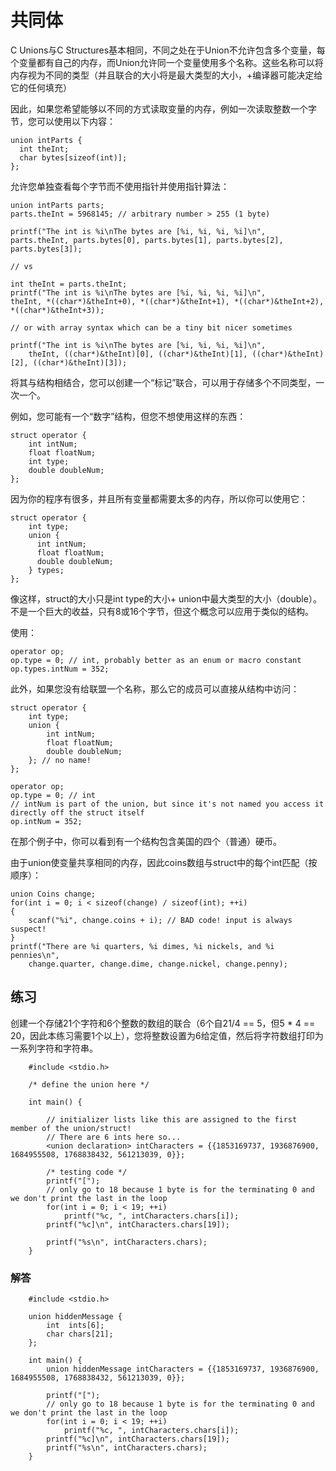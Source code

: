 ﻿# **共同体**

C Unions与C Structures基本相同，不同之处在于Union不允许包含多个变量，每个变量都有自己的内存，而Union允许同一个变量使用多个名称。这些名称可以将内存视为不同的类型（并且联合的大小将是最大类型的大小，+编译器可能决定给它的任何填充）

因此，如果您希望能够以不同的方式读取变量的内存，例如一次读取整数一个字节，您可以使用以下内容：

```
union intParts {
  int theInt;
  char bytes[sizeof(int)];
};
```

允许您单独查看每个字节而不使用指针并使用指针算法：

```
union intParts parts;
parts.theInt = 5968145; // arbitrary number > 255 (1 byte)

printf("The int is %i\nThe bytes are [%i, %i, %i, %i]\n",
parts.theInt, parts.bytes[0], parts.bytes[1], parts.bytes[2], parts.bytes[3]);

// vs

int theInt = parts.theInt;
printf("The int is %i\nThe bytes are [%i, %i, %i, %i]\n",
theInt, *((char*)&theInt+0), *((char*)&theInt+1), *((char*)&theInt+2), *((char*)&theInt+3));

// or with array syntax which can be a tiny bit nicer sometimes

printf("The int is %i\nThe bytes are [%i, %i, %i, %i]\n",
    theInt, ((char*)&theInt)[0], ((char*)&theInt)[1], ((char*)&theInt)[2], ((char*)&theInt)[3]);
```

将其与结构相结合，您可以创建一个“标记”联合，可以用于存储多个不同类型，一次一个。

例如，您可能有一个“数字”结构，但您不想使用这样的东西：

```
struct operator {
    int intNum;
    float floatNum;
    int type;
    double doubleNum;
};
```

因为你的程序有很多，并且所有变量都需要太多的内存，所以你可以使用它：

```
struct operator {
    int type;
    union {
      int intNum;
      float floatNum;
      double doubleNum;
    } types;
};
```

像这样，struct的大小只是int type的大小+ union中最大类型的大小（double）。不是一个巨大的收益，只有8或16个字节，但这个概念可以应用于类似的结构。

使用：

```
operator op;
op.type = 0; // int, probably better as an enum or macro constant
op.types.intNum = 352;
```

此外，如果您没有给联盟一个名称，那么它的成员可以直接从结构中访问：

```
struct operator {
    int type;
    union {
        int intNum;
        float floatNum;
        double doubleNum;
    }; // no name!
};

operator op;
op.type = 0; // int
// intNum is part of the union, but since it's not named you access it directly off the struct itself
op.intNum = 352;
```

在那个例子中，你可以看到有一个结构包含美国的四个（普通）硬币。

由于union使变量共享相同的内存，因此coins数组与struct中的每个int匹配（按顺序）：

```
union Coins change;
for(int i = 0; i < sizeof(change) / sizeof(int); ++i)
{
    scanf("%i", change.coins + i); // BAD code! input is always suspect!
}
printf("There are %i quarters, %i dimes, %i nickels, and %i pennies\n",
    change.quarter, change.dime, change.nickel, change.penny);
```

## **练习**

创建一个存储21个字符和6个整数的数组的联合（6个自21/4 == 5，但5 * 4 == 20，因此本练习需要1个以上），您将整数设置为6给定值，然后将字符数组打印为一系列字符和字符串。

```
    #include <stdio.h>
  
    /* define the union here */
  
    int main() {
    
        // initializer lists like this are assigned to the first member of the union/struct!
        // There are 6 ints here so...
        <union declaration> intCharacters = {{1853169737, 1936876900, 1684955508, 1768838432, 561213039, 0}};
      
        /* testing code */
        printf("[");
        // only go to 18 because 1 byte is for the terminating 0 and we don't print the last in the loop
        for(int i = 0; i < 19; ++i)
            printf("%c, ", intCharacters.chars[i]);
        printf("%c]\n", intCharacters.chars[19]);
    
        printf("%s\n", intCharacters.chars);
    }
```

### **解答**

```
    #include <stdio.h>
  
    union hiddenMessage {
        int  ints[6];
        char chars[21];
    };
  
    int main() {
        union hiddenMessage intCharacters = {{1853169737, 1936876900, 1684955508, 1768838432, 561213039, 0}};
    
        printf("[");
        // only go to 18 because 1 byte is for the terminating 0 and we don't print the last in the loop
        for(int i = 0; i < 19; ++i)
            printf("%c, ", intCharacters.chars[i]);
        printf("%c]\n", intCharacters.chars[19]);
        printf("%s\n", intCharacters.chars);
    }
```